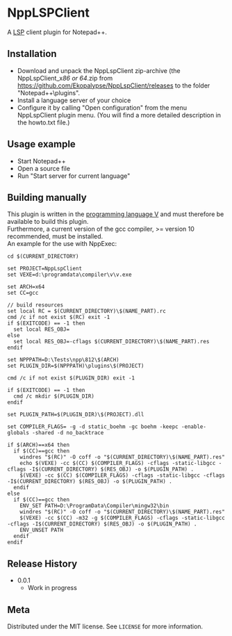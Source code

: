 # NppLSPClient
A [LSP](https://microsoft.github.io/language-server-protocol/) client plugin for Notepad++.

## Installation

- Download and unpack the NppLspClient zip-archive (the NppLspClient_x*86 or 64*.zip from https://github.com/Ekopalypse/NppLspClient/releases to the folder "Notepad++\plugins".
- Install a language server of your choice
- Configure it by calling "Open configuration" from the menu NppLspClient plugin menu. (You will find a more detailed description in the howto.txt file.)

## Usage example

- Start Notepad++
- Open a source file
- Run "Start server for current language"


## Building manually

This plugin is written in the [programming language V](https://github.com/vlang/v) and must therefore be available to build this plugin.  
Furthermore, a current version of the gcc compiler, >= version 10 recommended, must be installed.  
An example for the use with NppExec:

```
cd $(CURRENT_DIRECTORY)

set PROJECT=NppLspClient
set VEXE=d:\programdata\compiler\v\v.exe

set ARCH=x64
set CC=gcc

// build resources
set local RC = $(CURRENT_DIRECTORY)\$(NAME_PART).rc
cmd /c if not exist $(RC) exit -1
if $(EXITCODE) == -1 then
  set local RES_OBJ=
else
  set local RES_OBJ=-cflags $(CURRENT_DIRECTORY)\$(NAME_PART).res
endif

set NPPPATH=D:\Tests\npp\812\$(ARCH)
set PLUGIN_DIR=$(NPPPATH)\plugins\$(PROJECT)

cmd /c if not exist $(PLUGIN_DIR) exit -1

if $(EXITCODE) == -1 then
  cmd /c mkdir $(PLUGIN_DIR)
endif

set PLUGIN_PATH=$(PLUGIN_DIR)\$(PROJECT).dll

set COMPILER_FLAGS= -g -d static_boehm -gc boehm -keepc -enable-globals -shared -d no_backtrace

if $(ARCH)==x64 then
  if $(CC)==gcc then
    windres "$(RC)" -O coff -o "$(CURRENT_DIRECTORY)\$(NAME_PART).res"
    echo $(VEXE) -cc $(CC) $(COMPILER_FLAGS) -cflags -static-libgcc -cflags -I$(CURRENT_DIRECTORY) $(RES_OBJ) -o $(PLUGIN_PATH) .
    $(VEXE) -cc $(CC) $(COMPILER_FLAGS) -cflags -static-libgcc -cflags -I$(CURRENT_DIRECTORY) $(RES_OBJ) -o $(PLUGIN_PATH) .
  endif  
else
  if $(CC)==gcc then
    ENV_SET PATH=D:\ProgramData\Compiler\mingw32\bin
    windres "$(RC)" -O coff -o "$(CURRENT_DIRECTORY)\$(NAME_PART).res"
    $(VEXE) -cc $(CC) -m32 -g $(COMPILER_FLAGS) -cflags -static-libgcc -cflags -I$(CURRENT_DIRECTORY) $(RES_OBJ) -o $(PLUGIN_PATH) .
    ENV_UNSET PATH
  endif
endif

```


## Release History

* 0.0.1
    * Work in progress

## Meta

Distributed under the MIT license. See ``LICENSE`` for more information.
